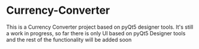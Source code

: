 # Currency-Converter
This is a Currency Converter project based on pyQt5 designer tools.
It's still a work in progress, so far there is only UI based on pyQt5 Designer tools and the rest of the functionality will be added soon
